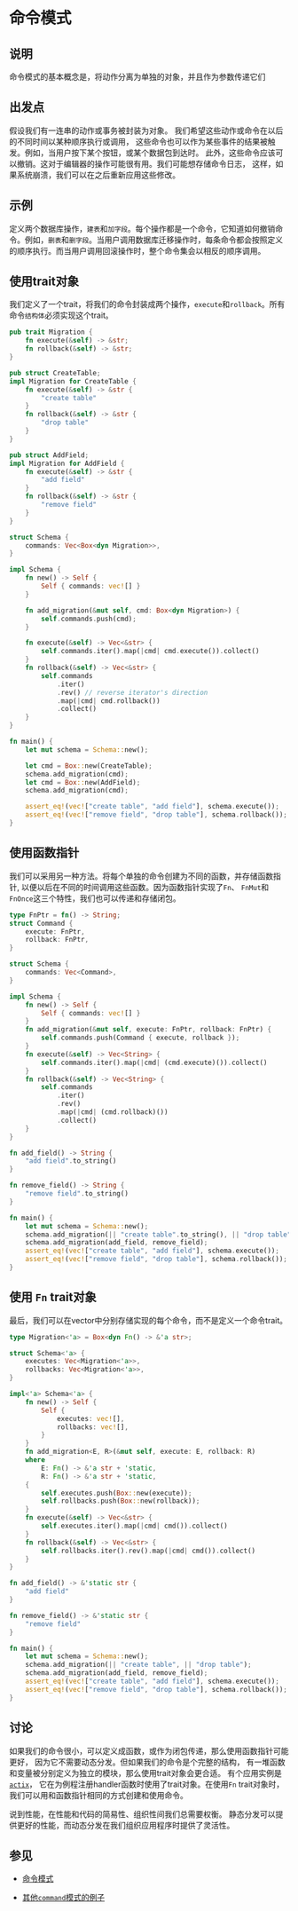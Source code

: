 # 命令模式

## 说明

命令模式的基本概念是，将动作分离为单独的对象，并且作为参数传递它们

## 出发点

假设我们有一连串的动作或事务被封装为对象。
我们希望这些动作或命令在以后的不同时间以某种顺序执行或调用，
这些命令也可以作为某些事件的结果被触发。例如，当用户按下某个按钮，或某个数据包到达时。
此外，这些命令应该可以撤销。这对于编辑器的操作可能很有用。我们可能想存储命令日志，
这样，如果系统崩溃，我们可以在之后重新应用这些修改。

## 示例

定义两个数据库操作，`建表`和`加字段`。每个操作都是一个命令，它知道如何撤销命令。例如，`删表`和`删字段`。当用户调用数据库迁移操作时，每条命令都会按照定义的顺序执行。而当用户调用回滚操作时，整个命令集会以相反的顺序调用。

## 使用trait对象

我们定义了一个trait，将我们的命令封装成两个操作，`execute`和`rollback`。所有命令`结构体`必须实现这个trait。

```rust
pub trait Migration {
    fn execute(&self) -> &str;
    fn rollback(&self) -> &str;
}

pub struct CreateTable;
impl Migration for CreateTable {
    fn execute(&self) -> &str {
        "create table"
    }
    fn rollback(&self) -> &str {
        "drop table"
    }
}

pub struct AddField;
impl Migration for AddField {
    fn execute(&self) -> &str {
        "add field"
    }
    fn rollback(&self) -> &str {
        "remove field"
    }
}

struct Schema {
    commands: Vec<Box<dyn Migration>>,
}

impl Schema {
    fn new() -> Self {
        Self { commands: vec![] }
    }

    fn add_migration(&mut self, cmd: Box<dyn Migration>) {
        self.commands.push(cmd);
    }

    fn execute(&self) -> Vec<&str> {
        self.commands.iter().map(|cmd| cmd.execute()).collect()
    }
    fn rollback(&self) -> Vec<&str> {
        self.commands
            .iter()
            .rev() // reverse iterator's direction
            .map(|cmd| cmd.rollback())
            .collect()
    }
}

fn main() {
    let mut schema = Schema::new();

    let cmd = Box::new(CreateTable);
    schema.add_migration(cmd);
    let cmd = Box::new(AddField);
    schema.add_migration(cmd);

    assert_eq!(vec!["create table", "add field"], schema.execute());
    assert_eq!(vec!["remove field", "drop table"], schema.rollback());
}
```

## 使用函数指针

我们可以采用另一种方法。将每个单独的命令创建为不同的函数，并存储函数指针,
以便以后在不同的时间调用这些函数。因为函数指针实现了`Fn`、
`FnMut`和`FnOnce`这三个特性，我们也可以传递和存储闭包。

```rust
type FnPtr = fn() -> String;
struct Command {
    execute: FnPtr,
    rollback: FnPtr,
}

struct Schema {
    commands: Vec<Command>,
}

impl Schema {
    fn new() -> Self {
        Self { commands: vec![] }
    }
    fn add_migration(&mut self, execute: FnPtr, rollback: FnPtr) {
        self.commands.push(Command { execute, rollback });
    }
    fn execute(&self) -> Vec<String> {
        self.commands.iter().map(|cmd| (cmd.execute)()).collect()
    }
    fn rollback(&self) -> Vec<String> {
        self.commands
            .iter()
            .rev()
            .map(|cmd| (cmd.rollback)())
            .collect()
    }
}

fn add_field() -> String {
    "add field".to_string()
}

fn remove_field() -> String {
    "remove field".to_string()
}

fn main() {
    let mut schema = Schema::new();
    schema.add_migration(|| "create table".to_string(), || "drop table".to_string());
    schema.add_migration(add_field, remove_field);
    assert_eq!(vec!["create table", "add field"], schema.execute());
    assert_eq!(vec!["remove field", "drop table"], schema.rollback());
}
```

## 使用 `Fn` trait对象

最后，我们可以在vector中分别存储实现的每个命令，而不是定义一个命令trait。

```rust
type Migration<'a> = Box<dyn Fn() -> &'a str>;

struct Schema<'a> {
    executes: Vec<Migration<'a>>,
    rollbacks: Vec<Migration<'a>>,
}

impl<'a> Schema<'a> {
    fn new() -> Self {
        Self {
            executes: vec![],
            rollbacks: vec![],
        }
    }
    fn add_migration<E, R>(&mut self, execute: E, rollback: R)
    where
        E: Fn() -> &'a str + 'static,
        R: Fn() -> &'a str + 'static,
    {
        self.executes.push(Box::new(execute));
        self.rollbacks.push(Box::new(rollback));
    }
    fn execute(&self) -> Vec<&str> {
        self.executes.iter().map(|cmd| cmd()).collect()
    }
    fn rollback(&self) -> Vec<&str> {
        self.rollbacks.iter().rev().map(|cmd| cmd()).collect()
    }
}

fn add_field() -> &'static str {
    "add field"
}

fn remove_field() -> &'static str {
    "remove field"
}

fn main() {
    let mut schema = Schema::new();
    schema.add_migration(|| "create table", || "drop table");
    schema.add_migration(add_field, remove_field);
    assert_eq!(vec!["create table", "add field"], schema.execute());
    assert_eq!(vec!["remove field", "drop table"], schema.rollback());
}
```

## 讨论

如果我们的命令很小，可以定义成函数，或作为闭包传递，那么使用函数指针可能更好，
因为它不需要动态分发。但如果我们的命令是个完整的结构，
有一堆函数和变量被分别定义为独立的模块，那么使用trait对象会更合适。
有个应用实例是[`actix`](https://actix.rs/)，
它在为例程注册handler函数时使用了trait对象。在使用`Fn` trait对象时，
我们可以用和函数指针相同的方式创建和使用命令。

说到性能，在性能和代码的简易性、组织性间我们总需要权衡。
静态分发可以提供更好的性能，而动态分发在我们组织应用程序时提供了灵活性。

## 参见

- [命令模式](https://zh.wikipedia.org/wiki/%E5%91%BD%E4%BB%A4%E6%A8%A1%E5%BC%8F)

- [其他`command`模式的例子](https://web.archive.org/web/20210223131236/https://chercher.tech/rust/command-design-pattern-rust)
